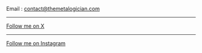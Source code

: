 Email : contact@themetalogician.com

---------------------

<link rel="stylesheet" href="https://cdnjs.cloudflare.com/ajax/libs/font-awesome/6.4.0/css/all.min.css">

<a href="https://x.com/thmetalogician" target="_blank">
  <i class="fa-brands fa-x-twitter"></i> Follow me on X
</a>


----------------------------

<a href="https://instagram.com/themetalogician" target="_blank">
  Follow me on Instagram
</a>
